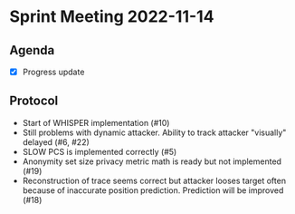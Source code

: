 # Sprint Meeting 2022-11-14

## Agenda

- [x] Progress update

## Protocol

- Start of WHISPER implementation (#10)
- Still problems with dynamic attacker. Ability to track attacker "visually" delayed (#6, #22)
- SLOW PCS is implemented correctly (#5)
- Anonymity set size privacy metric math is ready but not implemented (#19)
- Reconstruction of trace seems correct but attacker looses target often because of inaccurate position prediction. Prediction will be improved (#18)
